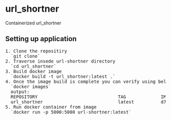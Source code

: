 # url_shortner
Containerized url_shortner

<h2>Setting up application</h2>
<pre>
1. Clone the repositiry
  `git clone` 
2. Traverse insede url-shortner directory
  `cd url_shortner`
3. Build docker image
  `docker build -t url_shortner:latest .`
4. Once the image build is complete you can verify using below command
  `docker images`
  output:
  REPOSITORY                              TAG             IMAGE ID       CREATED         SIZE
  url_shortner                            latest          d772fc233276   2 minutes ago   449MB
5. Run docker container from image
  `docker run -p 5000:5000 url-shortner:latest`
</pre>
